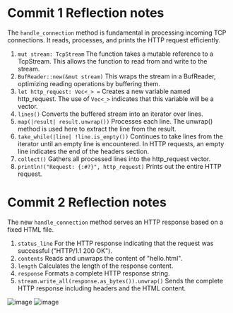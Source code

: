 # Commit 1 Reflection notes

The ```handle_connection``` method is fundamental in processing incoming TCP connections. It reads, processes, and prints the HTTP request efficiently.

1. ```mut stream: TcpStream``` The function takes a mutable reference to a TcpStream. This allows the function to read from and write to the stream.
2. ```BufReader::new(&mut stream)``` This wraps the stream in a BufReader, optimizing reading operations by buffering them.
3. ```let http_request: Vec<_> =``` Creates a new variable named http_request. The use of ```Vec<_>``` indicates that this variable will be a vector.
4. ```lines()``` Converts the buffered stream into an iterator over lines.
5. ```map(|result| result.unwrap())``` Processes each line. The unwrap() method is used here to extract the line from the result.
6. ```take_while(|line| !line.is_empty())``` Continues to take lines from the iterator until an empty line is encountered. In HTTP requests, an empty line indicates the end of the headers section.
7. ```collect()``` Gathers all processed lines into the http_request vector.
8. ```println!("Request: {:#?}", http_request)``` Prints out the entire HTTP request.


# Commit 2 Reflection notes
The new ```handle_connection``` method serves an HTTP response based on a fixed HTML file.
1. ```status_line``` For the HTTP response indicating that the request was successful ("HTTP/1.1 200 OK").
2. ```contents``` Reads and unwraps the content of "hello.html".
3. ```length``` Calculates the length of the response content.
4. ```response``` Formats a complete HTTP response string. 
5. ```stream.write_all(response.as_bytes()).unwrap()``` Sends the complete HTTP response including headers and the HTML content.


![image](https://github.com/tvadhisti/advprog-module6/assets/127074983/885b17bc-7ed5-4aab-a756-bbdff3137918) 
![image](https://github.com/tvadhisti/advprog-module6/assets/127074983/7faf516e-6574-44de-b9b6-63c7c37fd54e)




   

